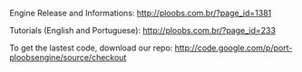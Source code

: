 Engine Release and Informations: http://ploobs.com.br/?page_id=1381

Tutorials (English and Portuguese): http://ploobs.com.br/?page_id=233

To get the lastest code, download our repo: http://code.google.com/p/port-ploobsengine/source/checkout

